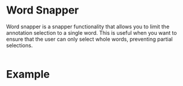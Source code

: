 # Word Snapper

Word snapper is a snapper functionality that allows you to limit the annotation selection to a single word. This is
useful when you want to ensure that the user can only select whole words, preventing partial selections.

```ts

``` 

# Example

<div>
    <div id="annotated--word-snapper"></div>
</div>

<script setup>
//
import { onMounted } from "vue";

import { clearAnnotatedTextCache} from "@ghentcdh/annotated_text";
import { wordSnapper } from "@demo";

onMounted(()=> {
    clearAnnotatedTextCache();
    wordSnapper('annotated--word-snapper')
});

</script>
